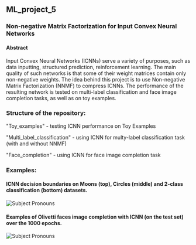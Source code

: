 
## ML_project_5
### Non-negative Matrix Factorization for Input Convex Neural Networks

#### Abstract
Input Convex Neural Networks (ICNNs) serve a variety of purposes, such as data inputting, structured prediction, reinforcement learning. The main quality of such networks is that some of their weight matrices contain only non-negative weights. The idea behind this project is to use Non-negative Matrix Factorization (NNMF) to compress ICNNs. The performance of the resulting network is tested on multi-label classification and face image completion tasks, as well as on toy examples.

### Structure of the repository:

  "Toy_examples" - testing ICNN performance on Toy Examples
  
  "Multi_label_classification" - using ICNN for multy-label classification task (with and without NNMF)
  
  "Face_completion" - using ICNN for face image completion task

### Examples:
#### ICNN decision boundaries on Moons (top), Circles (middle) and 2-class classification (bottom) datasets.

<img
src="https://github.com/ffuntik/ML_project_5/blob/master/pictures/TOY1.png"
max-width=50%;
raw=true
alt="Subject Pronouns"
style="margin-right: 10px;"
/>

#### Examples of Olivetti faces image completion with ICNN (on the test set) over the 1000 epochs.

<img
src="https://github.com/ffuntik/ML_project_5/blob/master/pictures/faces-4.png"
max-width=50%;
raw=true
alt="Subject Pronouns"
style="margin-right: 10px;"
/>
